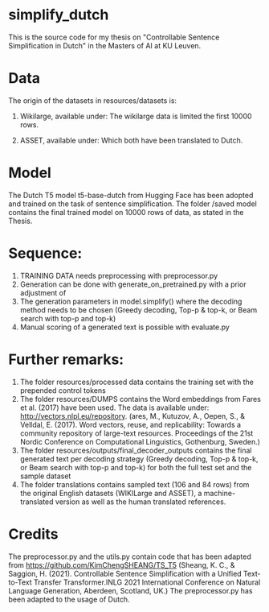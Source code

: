 # simplify_dutch

This is the source code for my thesis on "Controllable Sentence Simplification in Dutch" 
in the Masters of AI at KU Leuven. 

# Data
The origin of the datasets in resources/datasets is: 
1) Wikilarge, available under: 
The wikilarge data is limited the first 10000 rows. 

2) ASSET, available under: 
Which both have been translated to Dutch. 

# Model
The Dutch T5 model t5-base-dutch from Hugging Face has been adopted and trained on the task 
of sentence simplification. 
The folder /saved model contains the final trained model on 10000 rows of data, as stated in the Thesis. 

# Sequence: 
1) TRAINING DATA needs preprocessing with preprocessor.py
2) Generation can be done with generate_on_pretrained.py with a prior adjustment of 
3) The generation parameters in model.simplify() where the decoding method needs to be chosen (Greedy decoding, Top-p & top-k, or Beam search with top-p and top-k)
4) Manual scoring of a generated text is possible with evaluate.py

# Further remarks: 
1) The folder resources/processed data contains the training set with the prepended control tokens
2) The folder resources/DUMPS contains the Word embeddings from Fares et al. (2017) have been used. The data is available under: http://vectors.nlpl.eu/repository. (ares, M., Kutuzov, A., Oepen, S., & Velldal, E. (2017). Word vectors, reuse, and replicability: Towards a community repository of large-text resources. Proceedings of the 21st Nordic Conference on Computational Linguistics, Gothenburg, Sweden.)
3) The folder resources/outputs/final_decoder_outputs contains the final generated text per decoding strategy (Greedy decoding, Top-p & top-k, or Beam search with top-p and top-k) for both the full test set and the sample dataset
4) The folder translations contains sampled text (106 and 84 rows) from the original English datasets (WIKILarge and ASSET), a machine-translated version as well as the human translated references. 

# Credits
The preprocessor.py and the utils.py contain code that has been adapted from https://github.com/KimChengSHEANG/TS_T5 (Sheang, K. C., & Saggion, H. (2021). Controllable Sentence Simplification with a Unified Text-to-Text Transfer Transformer.INLG 2021 International Conference on Natural Language Generation, Aberdeen, Scotland, UK.)
The preprocessor.py has been adapted to the usage of Dutch.

